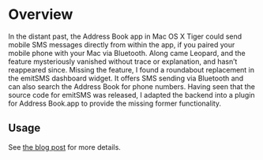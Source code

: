 Overview
========
In the distant past, the Address Book app in Mac OS X Tiger could send mobile SMS messages directly from within the app, if you paired your mobile phone with your Mac via Bluetooth. Along came Leopard, and the feature mysteriously vanished without trace or explanation, and hasn’t reappeared since. Missing the feature, I found a roundabout replacement in the emitSMS dashboard widget. It offers SMS sending via Bluetooth and can also search the Address Book for phone numbers. Having seen that the source code for emitSMS was released, I adapted the backend into a plugin for Address Book.app to provide the missing former functionality.

Usage
-----
See [the blog post](http://sigmaris.info/blog/?p=43) for more details.

